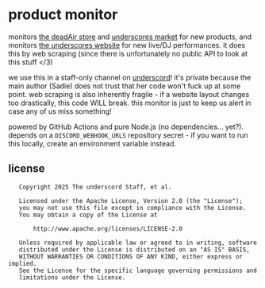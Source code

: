 # product monitor
monitors [the deadAir store](https://deadair.store) and [underscores market](https://market.underscores.plus) for new products, and monitors [the underscores website](https://underscores.plus) for new live/DJ performances. it does this by web scraping (since there is unfortunately no public API to look at this stuff </3)

we use this in a staff-only channel on [underscord](https://discord.gg/UeWkrt7XTD)! it's private because the main author (Sadie) does not trust that her code won't fuck up at some point. web scraping is also inherently fragile - if a website layout changes too drastically, this code WILL break. this monitor is just to keep us alert in case any of us miss something!

powered by GitHub Actions and pure Node.js (no dependencies... yet?). depends on a `DISCORD_WEBHOOK_URLS` repository secret - if you want to run this locally, create an environment variable instead.

## license
```
   Copyright 2025 The underscord Staff, et al.

   Licensed under the Apache License, Version 2.0 (the "License");
   you may not use this file except in compliance with the License.
   You may obtain a copy of the License at

       http://www.apache.org/licenses/LICENSE-2.0

   Unless required by applicable law or agreed to in writing, software
   distributed under the License is distributed on an "AS IS" BASIS,
   WITHOUT WARRANTIES OR CONDITIONS OF ANY KIND, either express or implied.
   See the License for the specific language governing permissions and
   limitations under the License.
```
